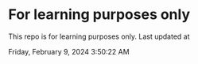# For learning purposes only
This repo is for learning purposes only.
Last updated at

Friday, February 9, 2024 3:50:22 AM


